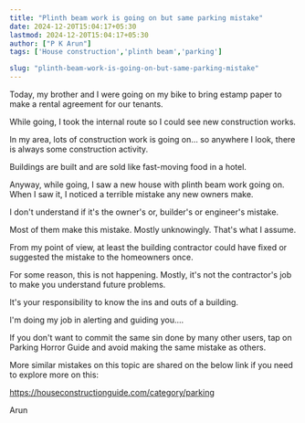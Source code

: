 ```yaml
---
title: "Plinth beam work is going on but same parking mistake"
date: 2024-12-20T15:04:17+05:30
lastmod: 2024-12-20T15:04:17+05:30
author: ["P K Arun"]
tags: ['House construction','plinth beam','parking']

slug: "plinth-beam-work-is-going-on-but-same-parking-mistake"
---
```


Today, my brother and I were going on my bike to bring estamp paper to make a rental agreement for our tenants.

While going, I took the internal route so I could see new construction works.

In my area, lots of construction work is going on… so anywhere I look, there is always some construction activity.

Buildings are built and are sold like fast-moving food in a hotel.

Anyway, while going, I saw a new house with plinth beam work going on. When I saw it, I noticed a terrible mistake any new owners make.

I don't understand if it's the owner's or, builder's or engineer's mistake.

Most of them make this mistake. Mostly unknowingly. That's what I assume.

From my point of view, at least the building contractor could have fixed or suggested the mistake to the homeowners once.

For some reason, this is not happening. Mostly, it's not the contractor's job to make you understand future problems.

It's your responsibility to know the ins and outs of a building.

I'm doing my job in alerting and guiding you….

If you don't want to commit the same sin done by many other users, tap on Parking Horror Guide and avoid making the same mistake as others.

More similar mistakes on this topic are shared on the below link if you need to explore more on this:

https://houseconstructionguide.com/category/parking

Arun